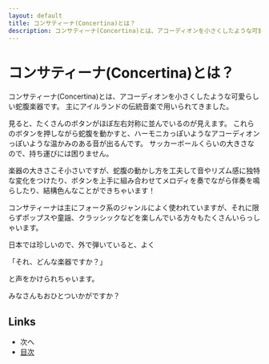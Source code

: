 ```yaml
---
layout: default
title: コンサティーナ(Concertina)とは？
description: コンサティーナ(Concertina)とは、アコーディオンを小さくしたような可愛らしい蛇腹楽器です。主にアイルランドの伝統音楽で用いられてきました。楽器の大きさこそ小さいですが、蛇腹の動かし方を工夫して音やリズム感に独特な変化をつけたり、ボタンを上手に組み合わせてメロディを奏でながら伴奏を鳴らしたり、結構色んなことができちゃいます！
---
```


# コンサティーナ(Concertina)とは？
コンサティーナ(Concertina)とは、アコーディオンを小さくしたような可愛らしい蛇腹楽器です。
主にアイルランドの伝統音楽で用いられてきました。

見ると、たくさんのボタンがほぼ左右対称に並んでいるのが見えます。
これらのボタンを押しながら蛇腹を動かすと、ハーモニカっぽいようなアコーディオンっぽいような温かみのある音が出るんです。
サッカーボールくらいの大きさなので、持ち運びには困りません。

楽器の大きさこそ小さいですが、蛇腹の動かし方を工夫して音やリズム感に独特な変化をつけたり、ボタンを上手に組み合わせてメロディを奏でながら伴奏を鳴らしたり、結構色んなことができちゃいます！

コンサティーナは主にフォーク系のジャンルによく使われていますが、それに限らずポップスや童謡、クラッシックなどを楽しんでいる方々もたくさんいらっしゃいます。

日本では珍しいので、外で弾いていると、よく

「それ、どんな楽器ですか？」

と声をかけられちゃいます。

みなさんもおひとついかがですか？

## Links
- 次へ
- [目次](../)